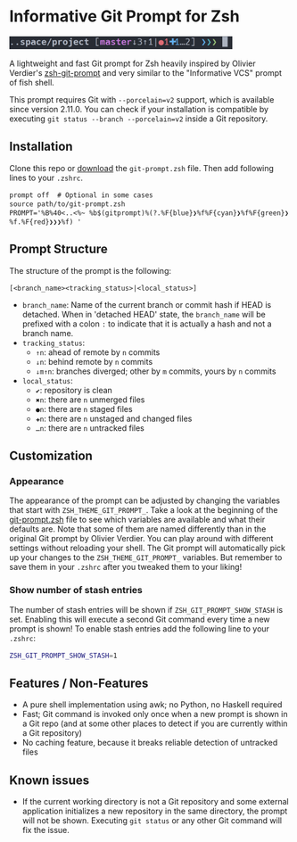 # Informative Git Prompt for Zsh

<img src="screenshot.png" width="400" />

A lightweight and fast Git prompt for Zsh heavily inspired by Olivier Verdier's [zsh-git-prompt](https://github.com/olivierverdier/zsh-git-prompt) and very similar to the "Informative VCS" prompt of fish shell.

This prompt requires Git with `--porcelain=v2` support, which is available since version 2.11.0. You can check if your installation is compatible by executing `git status --branch --porcelain=v2` inside a Git repository.


## Installation
Clone this repo or [download](https://raw.githubusercontent.com/woefe/zsh-git-prompt/master/git-prompt.zsh) the `git-prompt.zsh` file.
Then add following lines to your `.zshrc`.

```
prompt off  # Optional in some cases
source path/to/git-prompt.zsh
PROMPT='%B%40<..<%~ %b$(gitprompt)%(?.%F{blue}❯%f%F{cyan}❯%f%F{green}❯%f.%F{red}❯❯❯%f) '
```


## Prompt Structure
The structure of the prompt is the following:

```
[<branch_name><tracking_status>|<local_status>]
```

* `branch_name`: Name of the current branch or commit hash if HEAD is detached. When in 'detached HEAD' state, the
    `branch_name` will be prefixed with a colon `:` to indicate that it is actually a hash and not a branch name.
* `tracking_status`:
    * `↑n`: ahead of remote by `n` commits
    * `↓n`: behind remote by `n` commits
    * `↓m↑n`: branches diverged; other by `m` commits, yours by `n` commits
* `local_status`:
    * `✔`: repository is clean
    * `✖n`: there are `n` unmerged files
    * `●n`: there are `n` staged files
    * `✚n`: there are `n` unstaged and changed files
    * `…n`: there are `n` untracked files


## Customization

### Appearance
The appearance of the prompt can be adjusted by changing the variables that start with `ZSH_THEME_GIT_PROMPT_`.
Take a look at the beginning of the [git-prompt.zsh](./git-prompt.zsh) file to see which variables are available and what their defaults are.
Note that some of them are named differently than in the original Git prompt by Olivier Verdier.
You can play around with different settings without reloading your shell.
The Git prompt will automatically pick up your changes to the `ZSH_THEME_GIT_PROMPT_` variables.
But remember to save them in your `.zshrc` after you tweaked them to your liking!

### Show number of stash entries
The number of stash entries will be shown if `ZSH_GIT_PROMPT_SHOW_STASH` is set.
Enabling this will execute a second Git command every time a new prompt is shown!
To enable stash entries add the following line to your `.zshrc`:

```bash
ZSH_GIT_PROMPT_SHOW_STASH=1
```

## Features / Non-Features
* A pure shell implementation using awk; no Python, no Haskell required
* Fast; Git command is invoked only once when a new prompt is shown in a Git repo (and at some other places to detect if you are currently within a Git repository)
* No caching feature, because it breaks reliable detection of untracked files

## Known issues
* If the current working directory is not a Git repository and some external application initializes a new repository in the same directory, the prompt will not be shown.
    Executing `git status` or any other Git command will fix the issue.
